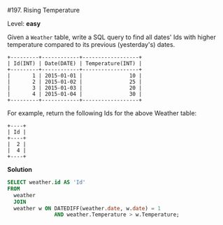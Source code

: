 #197. Rising Temperature

Level: **easy**

Given a `Weather` table, write a SQL query to find all dates' Ids with higher temperature compared to its previous (yesterday's) dates.

```
+---------+------------+------------------+
| Id(INT) | Date(DATE) | Temperature(INT) |
+---------+------------+------------------+
|       1 | 2015-01-01 |               10 |
|       2 | 2015-01-02 |               25 |
|       3 | 2015-01-03 |               20 |
|       4 | 2015-01-04 |               30 |
+---------+------------+------------------+
```

For example, return the following Ids for the above Weather table:

```
+----+
| Id |
+----+
|  2 |
|  4 |
+----+
```

**Solution**

```sql
SELECT weather.id AS 'Id'
FROM
  weather
  JOIN
  weather w ON DATEDIFF(weather.date, w.date) = 1
               AND weather.Temperature > w.Temperature;
```